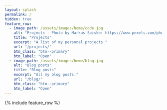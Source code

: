 ```yaml
---
layout: splash
permalink: /
hidden: true
feature_row:
  - image_path: /assets/images/home/code.jpg
    alt: "Projects - Photo by Markus Spiske: https://www.pexels.com/photo/coding-script-965345/"
    title: "Projects"
    excerpt: "A list of my personal projects."
    url: "/projects/"
    btn_class: "btn--primary"
    btn_label: "Open"
  - image_path: /assets/images/home/blog.jpg
    alt: "Blog posts"
    title: "Blog posts"
    excerpt: "All my blog posts."
    url: "/blog/"
    btn_class: "btn--primary"
    btn_label: "Open"
---
```


{% include feature_row %}